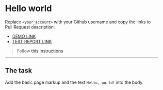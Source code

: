 # Hello world
Replace `<your_account>` with your Github username and copy the links to Pull Request description:
- [DEMO LINK](https://oleksii-slobodian.github.io/layout_hello-world/)
- [TEST REPORT LINK](https://oleksii-slobodian.github.io/layout_hello-world/report/html_report/)

> Follow [this instructions](https://mate-academy.github.io/layout_task-guideline/#how-to-solve-the-layout-tasks-on-github)
___

## The task 
Add the basic page markup and the text `Hello, world!` into the body.
